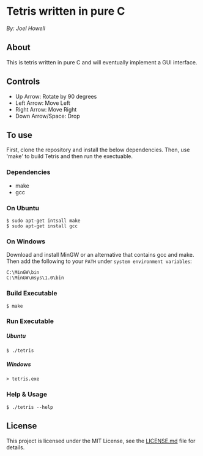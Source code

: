 # Tetris written in pure C

*By: Joel Howell*

## About 
This is tetris written in pure C and will eventually implement a GUI interface.

## Controls
* Up Arrow: Rotate by 90 degrees
* Left Arrow: Move Left
* Right Arrow: Move Right
* Down Arrow/Space: Drop

## To use
First, clone the repository and install the below dependencies. Then, use 'make' to build Tetris and then run the exectuable.

### Dependencies
- make
- gcc

### On Ubuntu
```
$ sudo apt-get intsall make
$ sudo apt-get install gcc
```

### On Windows
Download and install MinGW or an alternative that contains gcc and make. Then add the following to your `PATH` under `system environment variables`:

```
C:\MinGW\bin
C:\MinGW\msys\1.0\bin
```

### Build Executable
```
$ make
```

### Run Executable
##### Ubuntu
```
$ ./tetris
```

##### Windows
```
> tetris.exe
```

### Help & Usage
```
$ ./tetris --help
```

## License
This project is licensed under the MIT License, see the [LICENSE.md](LICENSE "MIT License") file for details.